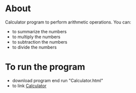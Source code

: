 # About
Calculator program to perform arithmetic operations.
You can:
- to summarize the numbers
- to multiply the numbers
- to subtraction the numbers
- to divide the numbers

# To run the program
- download program end run "Calculator.html"
- to link [Calculator](http://htmlpreview.github.io/?https://github.com/DimaHmaruk/calculator/blob/master/Calculator.html)
